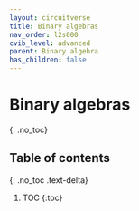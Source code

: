 ```yaml
---
layout: circuitverse
title: Binary algebras
nav_order: l2s000
cvib_level: advanced
parent: Binary algebra
has_children: false
---
```


# Binary algebras
{: .no_toc}

## Table of contents
{: .no_toc .text-delta}

1. TOC
{:toc}
